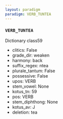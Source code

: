 ```yaml
---
layout: paradigm
paradigm: VERB_TUNTEA
---
```

### ` VERB_TUNTEA `

Dictionary class59
* clitics: False
* grade_dir: weaken
* harmony: back
* suffix_regex: ntea
* plurale_tantum: False
* possessive: False
* upos: VERB
* stem_vowel: None
* kotus_tn: 59
* pos: VERB
* stem_diphthong: None
* kotus_av: J
* deletion: tea
